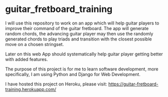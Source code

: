 # guitar_fretboard_training

I will use this repository to work on an app which will help guitar players to improve their command of the guitar fretboard. The app will generate random chords, the advancing guitar player may then use the randomly generated chords to play triads and transition with the closest possible move on a chosen stringset. 

Later on this web App should systematically help guitar player getting better with added features. 

The purpose of this project is for me to learn software development, more specifically, I am using Python and Django for Web Development.

I have hosted this project on Heroku, please visit: 
https://guitar-fretboard-training.herokuapp.com/
